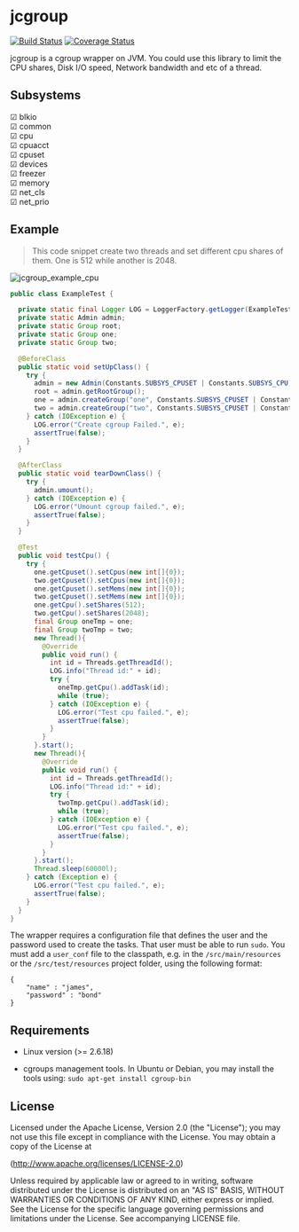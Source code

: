 # jcgroup

[![Build Status](https://travis-ci.org/haosdent/jcgroup.png?branch=master)](https://travis-ci.org/haosdent/jcgroup) [![Coverage Status](https://coveralls.io/repos/haosdent/jcgroup/badge.png?branch=master)](https://coveralls.io/r/haosdent/jcgroup?branch=master)

jcgroup is a cgroup wrapper on JVM. You could use this library to limit the CPU shares, Disk I/O speed, Network bandwidth and etc of a thread.

## Subsystems

☑ blkio<br/>
☑ common<br/>
☑ cpu<br/>
☑ cpuacct<br/>
☑ cpuset<br/>
☑ devices<br/>
☑ freezer<br/>
☑ memory<br/>
☑ net_cls<br/>
☑ net_prio<br/>


## Example

> This code snippet create two threads and set different cpu shares of them. One is 512 while another is 2048.

![jcgroup_example_cpu][1]

```java
public class ExampleTest {

  private static final Logger LOG = LoggerFactory.getLogger(ExampleTest.class);
  private static Admin admin;
  private static Group root;
  private static Group one;
  private static Group two;

  @BeforeClass
  public static void setUpClass() {
    try {
      admin = new Admin(Constants.SUBSYS_CPUSET | Constants.SUBSYS_CPU);
      root = admin.getRootGroup();
      one = admin.createGroup("one", Constants.SUBSYS_CPUSET | Constants.SUBSYS_CPU);
      two = admin.createGroup("two", Constants.SUBSYS_CPUSET | Constants.SUBSYS_CPU);
    } catch (IOException e) {
      LOG.error("Create cgroup Failed.", e);
      assertTrue(false);
    }
  }

  @AfterClass
  public static void tearDownClass() {
    try {
      admin.umount();
    } catch (IOException e) {
      LOG.error("Umount cgroup failed.", e);
      assertTrue(false);
    }
  }

  @Test
  public void testCpu() {
    try {
      one.getCpuset().setCpus(new int[]{0});
      two.getCpuset().setCpus(new int[]{0});
      one.getCpuset().setMems(new int[]{0});
      two.getCpuset().setMems(new int[]{0});
      one.getCpu().setShares(512);
      two.getCpu().setShares(2048);
      final Group oneTmp = one;
      final Group twoTmp = two;
      new Thread(){
        @Override
        public void run() {
          int id = Threads.getThreadId();
          LOG.info("Thread id:" + id);
          try {
            oneTmp.getCpu().addTask(id);
            while (true);
          } catch (IOException e) {
            LOG.error("Test cpu failed.", e);
            assertTrue(false);
          }
        }
      }.start();
      new Thread(){
        @Override
        public void run() {
          int id = Threads.getThreadId();
          LOG.info("Thread id:" + id);
          try {
            twoTmp.getCpu().addTask(id);
            while (true);
          } catch (IOException e) {
            LOG.error("Test cpu failed.", e);
            assertTrue(false);
          }
        }
      }.start();
      Thread.sleep(60000l);
    } catch (Exception e) {
      LOG.error("Test cpu failed.", e);
      assertTrue(false);
    }
  }
}
```

The wrapper requires a configuration file that defines the user and the password used to create the tasks. That user must be able to run `sudo`. You must add a `user_conf` file to the classpath, e.g. in the `/src/main/resources` or the `/src/test/resources` project folder, using the following format:

```
{
	"name" : "james",
	"password" : "bond"  
}
``` 


## Requirements

* Linux version (>= 2.6.18)
* cgroups management tools. In Ubuntu or Debian, you may install the tools using: ``sudo apt-get install cgroup-bin``     

  [1]: https://raw.github.com/haosdent/jcgroup/master/img/jcgroup_example_cpu.jpg

## License

Licensed under the Apache License, Version 2.0 (the "License"); you may not use this file except in compliance with the License. You may obtain a copy of the License at

(http://www.apache.org/licenses/LICENSE-2.0)

Unless required by applicable law or agreed to in writing, software distributed under the License is distributed on an "AS IS" BASIS, WITHOUT WARRANTIES OR CONDITIONS OF ANY KIND, either express or implied. See the License for the specific language governing permissions and limitations under the License. See accompanying LICENSE file.
